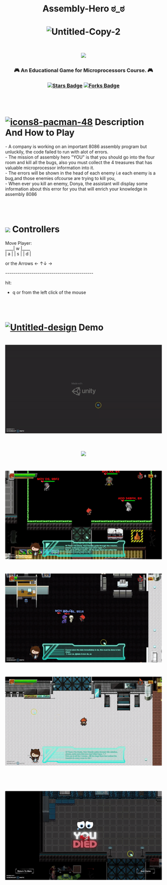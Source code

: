  <H1 align="center">

 Assembly-Hero ಠ_ಠ
 </H1>
<H1 align="center">

<img  src="https://i.ibb.co/17Nv2R3/Untitled-Copy-2.png" alt="Untitled-Copy-2" border="0" >
  </H1>
  <h1 align="center">
<img src="https://www.unity-studios.com/de/wp-content/uploads/revslider/home-banner/made-with-unity-white.png" width=300px >

 </h1>
<h3 align="center">🎮 An Educational Game for Microprocessors Course. 🎮</h3>
<h3 align="center"> <a href="https://github.com/DoniaEsawi/Assembly-Hero/stargazers"><img src="https://img.shields.io/github/stars/DoniaEsawi/Assembly-Hero" alt="Stars Badge"/></a>
<a href="https://github.com/DoniaEsawi/Assembly-Hero/network/members"><img src="https://img.shields.io/github/forks/DoniaEsawi/Assembly-Hero" alt="Forks Badge"/></a>
</h3>
</br></br>
<H1>
<a href="https://imgbb.com/"><img src="https://i.ibb.co/dLNFXqx/icons8-pacman-48.png" alt="icons8-pacman-48" border="0" width=32px></a> Description And How to Play
 </H1>
<p>
- A company is working on an important 8086 assembly program but unluckily, the code failed to run with alot of errors. </br>
- The mission of assembly hero "YOU" is that you should go into the four room and kill all the bugs, 
 also you must collect the 4 treasures that has valuable microprocessor information into it.</br>
- The errors will be shown in the head of each enemy i.e each enemy is a bug,and those enemies ofcourse are trying to kill you, </br>
- When ever you kill an enemy, Donya, the assistant will display some information about this error for you 
that  will enrich your knowledge in assembly 8086</br>
 </p>
 </br></br>
<H1>
<a href="https://imgbb.com/"><img src="https://img.icons8.com/doodle/48/000000/controller--v1.png" width= 35px></a> Controllers
 </H1>
<p>Move Player: </br>
____| w |____ </br>
| a | | s | | d |</br>
 
or the Arrows ← ↑↓ →
</br>

--------------------------------------------</br>

hit: </br>
- q or from the left click of the mouse</br>
</p>
</br></br>
<H1>
<a href="https://imgbb.com/"><img src="https://i.ibb.co/JHpnnS0/Untitled-design.png" alt="Untitled-design" border="0" width=40px></a> Demo
 </H1>
<h1 align= "center">
 <img src="gifs/1.gif">
</h1>
<h1 align= "center">
 <img src="gifs/2.gif">
</h1>
<h1 align= "center">
 <img src="gifs/3.gif">
</h1>
<h1 align= "center">
 <img src="gifs/4.gif">
</h1>
<h1 align= "center">
 <img src="gifs/5.gif">
</h1>
</br>
<h1 align= "center">
 <img src="gifs/6.gif">
</h1>
 
